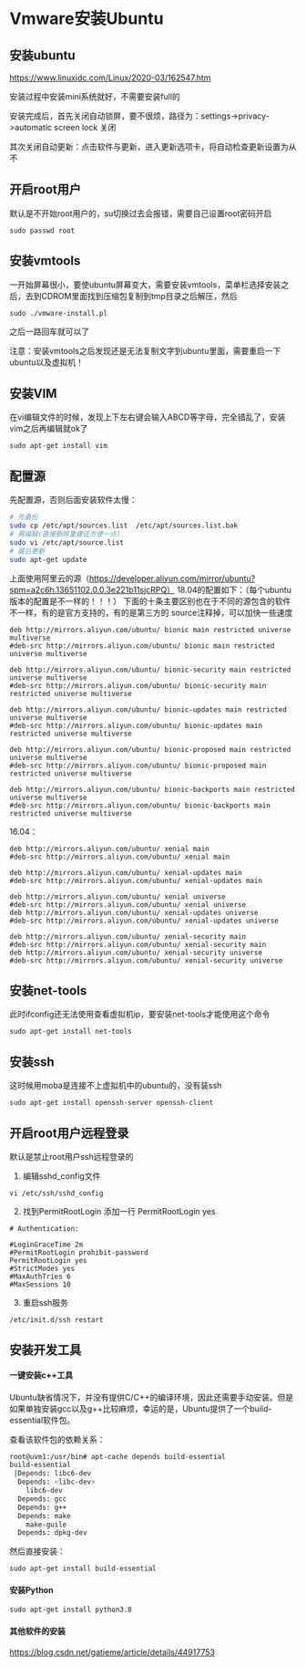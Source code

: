 # Vmware安装Ubuntu

## 安装ubuntu

https://www.linuxidc.com/Linux/2020-03/162547.htm

安装过程中安装mini系统就好，不需要安装full的

安装完成后，首先关闭自动锁屏，要不很烦，路径为：settings->privacy->automatic screen lock 关闭

其次关闭自动更新：点击软件与更新，进入更新选项卡，将自动检查更新设置为从不



## 开启root用户

默认是不开始root用户的，su切换过去会报错，需要自己设置root密码开启

```
sudo passwd root
```



## 安装vmtools

一开始屏幕很小，要使ubuntu屏幕变大，需要安装vmtools，菜单栏选择安装之后，去到CDROM里面找到压缩包复制到tmp目录之后解压，然后

```
sudo ./vmware-install.pl
```

之后一路回车就可以了

注意：安装vmtools之后发现还是无法复制文字到ubuntu里面，需要重启一下ubuntu以及虚拟机！



## 安装VIM

在vi编辑文件的时候，发现上下左右键会输入ABCD等字母，完全错乱了，安装vim之后再编辑就ok了

```
sudo apt-get install vim
```



## 配置源

先配置源，否则后面安装软件太慢：


```bash
# 先备份
sudo cp /etc/apt/sources.list  /etc/apt/sources.list.bak
# 再编辑(直接删除重建还方便一点)
sudo vi /etc/apt/source.list
# 最后更新
sudo apt-get update
```



上面使用阿里云的源（https://developer.aliyun.com/mirror/ubuntu?spm=a2c6h.13651102.0.0.3e221b11sjcRPQ）
18.04的配置如下：（每个ubuntu版本的配置是不一样的！！！）
下面的十条主要区别也在于不同的源包含的软件不一样，有的是官方支持的，有的是第三方的
source注释掉，可以加快一些速度

```
deb http://mirrors.aliyun.com/ubuntu/ bionic main restricted universe multiverse
#deb-src http://mirrors.aliyun.com/ubuntu/ bionic main restricted universe multiverse

deb http://mirrors.aliyun.com/ubuntu/ bionic-security main restricted universe multiverse
#deb-src http://mirrors.aliyun.com/ubuntu/ bionic-security main restricted universe multiverse

deb http://mirrors.aliyun.com/ubuntu/ bionic-updates main restricted universe multiverse
#deb-src http://mirrors.aliyun.com/ubuntu/ bionic-updates main restricted universe multiverse

deb http://mirrors.aliyun.com/ubuntu/ bionic-proposed main restricted universe multiverse
#deb-src http://mirrors.aliyun.com/ubuntu/ bionic-proposed main restricted universe multiverse

deb http://mirrors.aliyun.com/ubuntu/ bionic-backports main restricted universe multiverse
#deb-src http://mirrors.aliyun.com/ubuntu/ bionic-backports main restricted universe multiverse
```

16.04：
```
deb http://mirrors.aliyun.com/ubuntu/ xenial main
#deb-src http://mirrors.aliyun.com/ubuntu/ xenial main

deb http://mirrors.aliyun.com/ubuntu/ xenial-updates main
#deb-src http://mirrors.aliyun.com/ubuntu/ xenial-updates main

deb http://mirrors.aliyun.com/ubuntu/ xenial universe
#deb-src http://mirrors.aliyun.com/ubuntu/ xenial universe
deb http://mirrors.aliyun.com/ubuntu/ xenial-updates universe
#deb-src http://mirrors.aliyun.com/ubuntu/ xenial-updates universe

deb http://mirrors.aliyun.com/ubuntu/ xenial-security main
#deb-src http://mirrors.aliyun.com/ubuntu/ xenial-security main
deb http://mirrors.aliyun.com/ubuntu/ xenial-security universe
#deb-src http://mirrors.aliyun.com/ubuntu/ xenial-security universe

```



## 安装net-tools

此时ifconfig还无法使用查看虚拟机ip，要安装net-tools才能使用这个命令

```
sudo apt-get install net-tools
```



## 安装ssh

这时候用moba是连接不上虚拟机中的ubuntu的，没有装ssh
```
sudo apt-get install openssh-server openssh-client
```




## 开启root用户远程登录
默认是禁止root用户ssh远程登录的
1. 编辑sshd_config文件
```
vi /etc/ssh/sshd_config
```

2. 找到PermitRootLogin 添加一行 PermitRootLogin yes
```
# Authentication:

#LoginGraceTime 2m
#PermitRootLogin prohibit-password
PermitRootLogin yes
#StrictModes yes
#MaxAuthTries 6
#MaxSessions 10
```

3. 重启ssh服务

```
/etc/init.d/ssh restart
```




## 安装开发工具

#### 一键安装c++工具

Ubuntu缺省情况下，并没有提供C/C++的编译环境，因此还需要手动安装。但是如果单独安装gcc以及g\++比较麻烦，幸运的是，Ubuntu提供了一个build-essential软件包。

查看该软件包的依赖关系：

```bash
root@uvm1:/usr/bin# apt-cache depends build-essential
build-essential
 |Depends: libc6-dev
  Depends: <libc-dev>
    libc6-dev
  Depends: gcc
  Depends: g++
  Depends: make
    make-guile
  Depends: dpkg-dev
```


然后直接安装：
```
sudo apt-get install build-essential
```



#### 安装Python

```
sudo apt-get install python3.8
```



#### 其他软件的安装

https://blog.csdn.net/gatieme/article/details/44917753